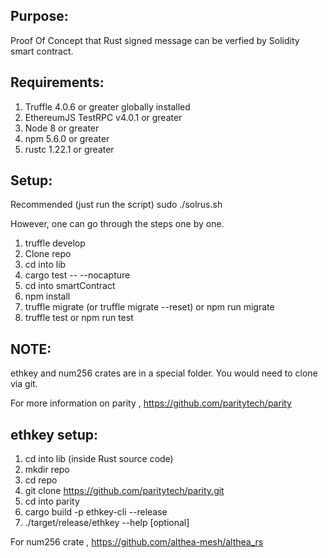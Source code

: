 
Purpose:
---
Proof Of Concept that Rust signed message can be verfied by Solidity  smart contract.

Requirements:
----
1. Truffle 4.0.6 or greater globally installed
2. EthereumJS TestRPC v4.0.1  or greater
3. Node 8 or greater
4. npm 5.6.0 or greater
5. rustc 1.22.1 or greater

Setup:
----
Recommended (just run the script)
sudo ./solrus.sh

However, one can go through the steps one by one.
1. truffle develop
2. Clone repo
3. cd into lib
4. cargo test -- --nocapture
5. cd into smartContract
6. npm install
7. truffle migrate (or truffle migrate --reset) or npm run migrate
8. truffle test or npm run test



NOTE:
---
ethkey and num256 crates are in a special folder. You would need to clone via git.

For more information on parity , https://github.com/paritytech/parity

ethkey setup:
----
1. cd into lib (inside Rust source code)
2. mkdir repo
3. cd repo
4. git clone https://github.com/paritytech/parity.git
5. cd into parity
6. cargo build -p ethkey-cli --release
7. ./target/release/ethkey --help  [optional]


For num256 crate , https://github.com/althea-mesh/althea_rs



